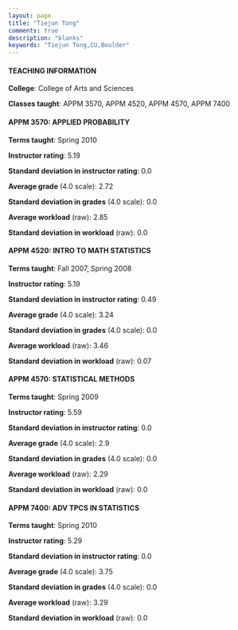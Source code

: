 ```yaml
---
layout: page
title: "Tiejun Tong" 
comments: true
description: "blanks"
keywords: "Tiejun Tong,CU,Boulder"
---
```

<head>
<script src="https://ajax.googleapis.com/ajax/libs/jquery/2.1.3/jquery.min.js"></script>
<script src="https://dl.dropboxusercontent.com/s/pc42nxpaw1ea4o9/highcharts.js?dl=0"></script>
<!-- <script src="../assets/js/highcharts.js"></script> -->
<style type="text/css">@font-face {
	font-family: "Bebas Neue";
	src: url(https://www.filehosting.org/file/details/544349/BebasNeue Regular.otf) format("opentype");
	}
	h1.Bebas { 
		font-family: "Bebas Neue", Verdana, Tahoma;
	}
</style>
</head>
	   
#### TEACHING INFORMATION

**College**: College of Arts and Sciences

**Classes taught**: APPM 3570, APPM 4520, APPM 4570, APPM 7400

#### APPM 3570: APPLIED PROBABILITY

**Terms taught**: Spring 2010

**Instructor rating**: 5.19

**Standard deviation in instructor rating**: 0.0

**Average grade** (4.0 scale): 2.72

**Standard deviation in grades** (4.0 scale): 0.0

**Average workload** (raw): 2.85

**Standard deviation in workload** (raw): 0.0

#### APPM 4520: INTRO TO MATH STATISTICS

**Terms taught**: Fall 2007, Spring 2008

**Instructor rating**: 5.19

**Standard deviation in instructor rating**: 0.49

**Average grade** (4.0 scale): 3.24

**Standard deviation in grades** (4.0 scale): 0.0

**Average workload** (raw): 3.46

**Standard deviation in workload** (raw): 0.07

#### APPM 4570: STATISTICAL METHODS

**Terms taught**: Spring 2009

**Instructor rating**: 5.59

**Standard deviation in instructor rating**: 0.0

**Average grade** (4.0 scale): 2.9

**Standard deviation in grades** (4.0 scale): 0.0

**Average workload** (raw): 2.29

**Standard deviation in workload** (raw): 0.0

#### APPM 7400: ADV TPCS IN STATISTICS

**Terms taught**: Spring 2010

**Instructor rating**: 5.29

**Standard deviation in instructor rating**: 0.0

**Average grade** (4.0 scale): 3.75

**Standard deviation in grades** (4.0 scale): 0.0

**Average workload** (raw): 3.29

**Standard deviation in workload** (raw): 0.0

